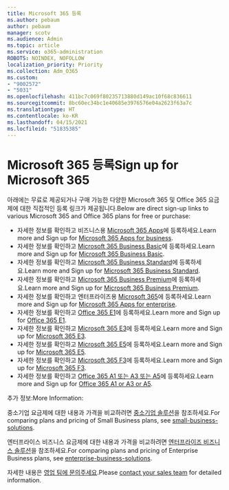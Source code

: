 ```yaml
---
title: Microsoft 365 등록
ms.author: pebaum
author: pebaum
manager: scotv
ms.audience: Admin
ms.topic: article
ms.service: o365-administration
ROBOTS: NOINDEX, NOFOLLOW
localization_priority: Priority
ms.collection: Adm_O365
ms.custom:
- "9002572"
- "5031"
ms.openlocfilehash: 411bc7c069f80235713880d149ac10f68c836611
ms.sourcegitcommit: 8bc60ec34bc1e40685e3976576e04a2623f63a7c
ms.translationtype: HT
ms.contentlocale: ko-KR
ms.lasthandoff: 04/15/2021
ms.locfileid: "51835385"
---
```

# <a name="sign-up-for-microsoft-365"></a><span data-ttu-id="ca2aa-102">Microsoft 365 등록</span><span class="sxs-lookup"><span data-stu-id="ca2aa-102">Sign up for Microsoft 365</span></span>

<span data-ttu-id="ca2aa-103">아래에는 무료로 제공되거나 구매 가능한 다양한 Microsoft 365 및 Office 365 요금제에 대한 직접적인 등록 링크가 제공됩니다.</span><span class="sxs-lookup"><span data-stu-id="ca2aa-103">Below are direct sign-up links to various Microsoft 365 and Office 365 plans for free or purchase:</span></span>

- <span data-ttu-id="ca2aa-104">자세한 정보를 확인하고 비즈니스용 [Microsoft 365 Apps](https://products.office.com/business/office-365-business?activetab=pivot%3aoverviewtab)에 등록하세요.</span><span class="sxs-lookup"><span data-stu-id="ca2aa-104">Learn more and Sign up for [Microsoft 365 Apps for business](https://products.office.com/business/office-365-business?activetab=pivot%3aoverviewtab).</span></span>
- <span data-ttu-id="ca2aa-105">자세한 정보를 확인하고 [Microsoft 365 Business Basic](https://products.office.com/business/office-365-business-essentials?activetab=pivot%3aoverviewtab)에 등록하세요.</span><span class="sxs-lookup"><span data-stu-id="ca2aa-105">Learn more and Sign up for [Microsoft 365 Business Basic](https://products.office.com/business/office-365-business-essentials?activetab=pivot%3aoverviewtab).</span></span>
- <span data-ttu-id="ca2aa-106">자세한 정보를 확인하고 [Microsoft 365 Business Standard](https://products.office.com/business/office-365-business-premium?activetab=pivot%3aoverviewtab)에 등록하세요.</span><span class="sxs-lookup"><span data-stu-id="ca2aa-106">Learn more and Sign up for [Microsoft 365 Business Standard](https://products.office.com/business/office-365-business-premium?activetab=pivot%3aoverviewtab).</span></span>
- <span data-ttu-id="ca2aa-107">자세한 정보를 확인하고 [Microsoft 365 Business Premium](https://www.microsoft.com/microsoft-365/business/microsoft-365-business?activetab=pivot%3aoverviewtab)에 등록하세요.</span><span class="sxs-lookup"><span data-stu-id="ca2aa-107">Learn more and Sign up for [Microsoft 365 Business Premium](https://www.microsoft.com/microsoft-365/business/microsoft-365-business?activetab=pivot%3aoverviewtab).</span></span>
- <span data-ttu-id="ca2aa-108">자세한 정보를 확인하고 엔터프라이즈용 [Microsoft 365](https://products.office.com/business/office-365-proplus-product?activetab=pivot%3aoverviewtab)에 등록하세요.</span><span class="sxs-lookup"><span data-stu-id="ca2aa-108">Learn more and Sign up for [Microsoft 365 Apps for enterprise](https://products.office.com/business/office-365-proplus-product?activetab=pivot%3aoverviewtab).</span></span>
- <span data-ttu-id="ca2aa-109">자세한 정보를 확인하고 [Office 365 E1](https://www.microsoft.com/microsoft-365/business/office-365-enterprise-e1-business-software?activetab=pivot:overviewtab)에 등록하세요.</span><span class="sxs-lookup"><span data-stu-id="ca2aa-109">Learn more and Sign up for [Office 365 E1](https://www.microsoft.com/microsoft-365/business/office-365-enterprise-e1-business-software?activetab=pivot:overviewtab).</span></span>
- <span data-ttu-id="ca2aa-110">자세한 정보를 확인하고 [Microsoft 365 E3](https://www.microsoft.com/microsoft-365/enterprise-e3-business-software)에 등록하세요.</span><span class="sxs-lookup"><span data-stu-id="ca2aa-110">Learn more and Sign up for [Microsoft 365 E3](https://www.microsoft.com/microsoft-365/enterprise-e3-business-software).</span></span>
- <span data-ttu-id="ca2aa-111">자세한 정보를 확인하고 [Microsoft 365 E5](https://www.microsoft.com/microsoft-365/enterprise-e5-business-software?activetab=pivot%3aoverviewtab)에 등록하세요.</span><span class="sxs-lookup"><span data-stu-id="ca2aa-111">Learn more and Sign up for [Microsoft 365 E5](https://www.microsoft.com/microsoft-365/enterprise-e5-business-software?activetab=pivot%3aoverviewtab).</span></span>
- <span data-ttu-id="ca2aa-112">자세한 정보를 확인하고 [Microsoft 365 F3](https://www.microsoft.com/microsoft-365/microsoft-365-enterprise-f3?activetab=pivot%3aoverviewtab)에 등록하세요.</span><span class="sxs-lookup"><span data-stu-id="ca2aa-112">Learn more and Sign up for [Microsoft 365 F3](https://www.microsoft.com/microsoft-365/microsoft-365-enterprise-f3?activetab=pivot%3aoverviewtab).</span></span>
- <span data-ttu-id="ca2aa-113">자세한 정보를 확인하고 [Office 365 A1 또는 A3 또는 A5](https://www.microsoft.com/microsoft-365/academic/compare-office-365-education-plans?activetab=tab:primaryr1)에 등록하세요.</span><span class="sxs-lookup"><span data-stu-id="ca2aa-113">Learn more and Sign up for [Office 365 A1 or A3 or A5](https://www.microsoft.com/microsoft-365/academic/compare-office-365-education-plans?activetab=tab:primaryr1).</span></span>

<span data-ttu-id="ca2aa-114">추가 정보:</span><span class="sxs-lookup"><span data-stu-id="ca2aa-114">More Information:</span></span>

<span data-ttu-id="ca2aa-115">중소기업 요금제에 대한 내용과 가격을 비교하려면 [중소기업 솔루션](https://products.office.com/business/small-business-solutions#office-ContentAreaHeadingTemplate-1cuvapm)을 참조하세요.</span><span class="sxs-lookup"><span data-stu-id="ca2aa-115">For comparing plans and pricing of Small Business plans, see [small-business-solutions](https://products.office.com/business/small-business-solutions#office-ContentAreaHeadingTemplate-1cuvapm).</span></span>

<span data-ttu-id="ca2aa-116">엔터프라이스 비즈니스 요금제에 대한 내용과 가격을 비교하려면 [엔터프라이즈 비즈니스 솔루션](https://www.microsoft.com/microsoft-365/business/compare-more-office-365-for-business-plans)을 참조하세요.</span><span class="sxs-lookup"><span data-stu-id="ca2aa-116">For comparing plans and pricing of Enterprise Business plans, see [enterprise-business-solutions](https://www.microsoft.com/microsoft-365/business/compare-more-office-365-for-business-plans).</span></span>

<span data-ttu-id="ca2aa-117">자세한 내용은 [영업 팀에 문의주세요](https://go.microsoft.com/fwlink/?linkid=2127718).</span><span class="sxs-lookup"><span data-stu-id="ca2aa-117">Please [contact your sales team](https://go.microsoft.com/fwlink/?linkid=2127718) for detailed information.</span></span>
